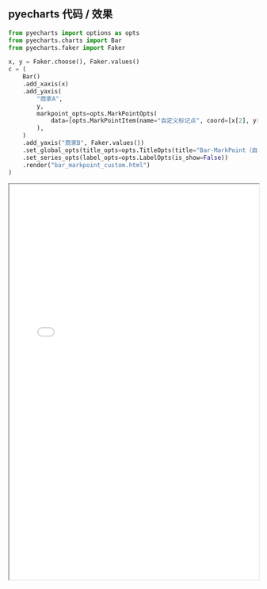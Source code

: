 
## pyecharts 代码 / 效果

```python
from pyecharts import options as opts
from pyecharts.charts import Bar
from pyecharts.faker import Faker

x, y = Faker.choose(), Faker.values()
c = (
    Bar()
    .add_xaxis(x)
    .add_yaxis(
        "商家A",
        y,
        markpoint_opts=opts.MarkPointOpts(
            data=[opts.MarkPointItem(name="自定义标记点", coord=[x[2], y[2]], value=y[2])]
        ),
    )
    .add_yaxis("商家B", Faker.values())
    .set_global_opts(title_opts=opts.TitleOpts(title="Bar-MarkPoint（自定义）"))
    .set_series_opts(label_opts=opts.LabelOpts(is_show=False))
    .render("bar_markpoint_custom.html")
)

```

<iframe width="100%" height="800px" src="/pyecharts/Bar/bar_markpoint_custom.html"></iframe>
